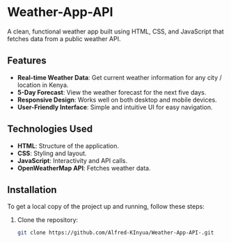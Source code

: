 # Weather-App-API

A clean, functional weather app built using HTML, CSS, and JavaScript that fetches data from a public weather API.

## Features

- **Real-time Weather Data**: Get current weather information for any city / location in Kenya.
- **5-Day Forecast**: View the weather forecast for the next five days.
- **Responsive Design**: Works well on both desktop and mobile devices.
- **User-Friendly Interface**: Simple and intuitive UI for easy navigation.

## Technologies Used

- **HTML**: Structure of the application.
- **CSS**: Styling and layout.
- **JavaScript**: Interactivity and API calls.
- **OpenWeatherMap API**: Fetches weather data.

## Installation

To get a local copy of the project up and running, follow these steps:

1. Clone the repository:
   ```bash
   git clone https://github.com/Alfred-KInyua/Weather-App-API-.git